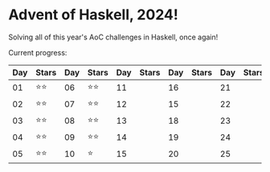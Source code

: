 # Advent of Haskell, 2024!

Solving all of this year's AoC challenges in Haskell, once again!

Current progress:

|Day|Stars|Day|Stars|Day|Stars|Day|Stars|Day|Stars|
|---|---|---|---|---|---|---|---|---|---|
|01|⭐️⭐️|06|⭐️⭐️|11||16||21||
|02|⭐️⭐️|07|⭐️⭐️|12||15||22||
|03|⭐️⭐️|08|⭐️⭐️|13||18||23||
|04|⭐️⭐️|09|⭐️⭐️|14||19||24||
|05|⭐️⭐️|10|⭐️|15||20||25||

